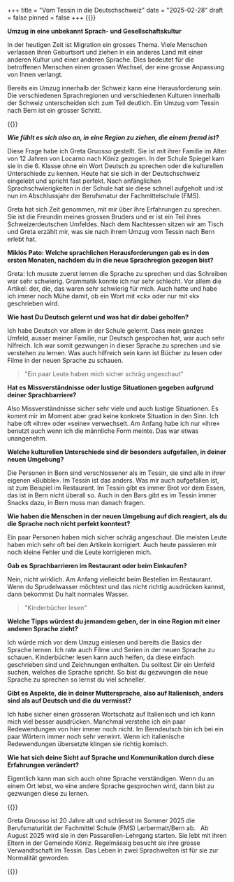 +++
title = "Vom Tessin in die Deutschschweiz"
date = "2025-02-28"
draft = false
pinned = false
+++
{{<lead>}}

**Umzug in eine unbekannt Sprach- und Gesellschaftskultur**

In der heutigen Zeit ist Migration ein grosses Thema. Viele Menschen verlassen ihren Geburtsort und ziehen in ein anderes Land mit einer anderen Kultur und einer anderen Sprache. Dies bedeutet für die betroffenen Menschen einen grossen Wechsel, der eine grosse Anpassung von Ihnen verlangt.

Bereits ein Umzug innerhalb der Schweiz kann eine Herausforderung sein. Die verschiedenen Sprachregionen und verschiedenen Kulturen innerhalb der Schweiz unterscheiden sich zum Teil deutlich. Ein Umzug vom Tessin nach Bern ist ein grosser Schritt.

{{</lead>}}

***Wie fühlt es sich also an, in eine Region zu ziehen, die einem fremd ist?***

Diese Frage habe ich Greta Gruosso gestellt. Sie ist mit ihrer Familie im Alter von 12 Jahren von Locarno nach Köniz gezogen. In der Schule Spiegel kam sie in die 6. Klasse ohne ein Wort Deutsch zu sprechen oder die kulturellen Unterschiede zu kennen. Heute hat sie sich in der Deutschschweiz eingelebt und spricht fast perfekt. Nach anfänglichen Sprachschwierigkeiten in der Schule hat sie diese schnell aufgeholt und ist nun im Abschlussjahr der Berufsmatur der Fachmittelschule (FMS).

Greta hat sich Zeit genommen, mit mir über ihre Erfahrungen zu sprechen. Sie ist die Freundin meines grossen Bruders und er ist ein Teil ihres Schweizerdeutschen Umfeldes. Nach dem Nachtessen sitzen wir am Tisch und Greta erzählt mir, was sie nach ihrem Umzug vom Tessin nach Bern erlebt hat.

**Miklós Pato: Welche sprachlichen Herausforderungen gab es in den ersten Monaten, nachdem du in die neue Sprachregion gezogen bist?**

Greta: Ich musste zuerst lernen die Sprache zu sprechen und das Schreiben war sehr schwierig. Grammatik konnte ich nur sehr schlecht. Vor allem die Artikel: der, die, das waren sehr schwierig für mich. Auch hatte und habe ich immer noch Mühe damit, ob ein Wort mit «ck» oder nur mit «k» geschrieben wird.

**Wie hast Du Deutsch gelernt und was hat dir dabei geholfen?**

Ich habe Deutsch vor allem in der Schule gelernt. Dass mein ganzes Umfeld, ausser meiner Familie, nur Deutsch gesprochen hat, war auch sehr hilfreich. Ich war somit gezwungen in dieser Sprache zu sprechen und sie verstehen zu lernen. Was auch hilfreich sein kann ist Bücher zu lesen oder Filme in der neuen Sprache zu schauen.



> "Ein paar Leute haben mich sicher schräg angeschaut"



**Hat es Missverständnisse oder lustige Situationen gegeben aufgrund deiner Sprachbarriere?**

Also Missverständnisse sicher sehr viele und auch lustige Situationen. Es kommt mir im Moment aber grad keine konkrete Situation in den Sinn. Ich habe oft «ihre» oder «seine» verwechselt. Am Anfang habe ich nur «ihre» benutzt auch wenn ich die männliche Form meinte. Das war etwas unangenehm.

**Welche kulturellen Unterschiede sind dir besonders aufgefallen, in deiner neuen Umgebung?**

Die Personen in Bern sind verschlossener als im Tessin, sie sind alle in ihrer eigenen «Bubble». Im Tessin ist das anders. Was mir auch aufgefallen ist, ist zum Beispiel im Restaurant. Im Tessin gibt es immer Brot vor dem Essen, das ist in Bern nicht überall so. Auch in den Bars gibt es im Tessin immer Snacks dazu, in Bern muss man danach fragen.

**Wie haben die Menschen in der neuen Umgebung auf dich reagiert, als du die Sprache noch nicht perfekt konntest?**

Ein paar Personen haben mich sicher schräg angeschaut. Die meisten Leute haben mich sehr oft bei den Artikeln korrigiert. Auch heute passieren mir noch kleine Fehler und die Leute korrigieren mich.

**Gab es Sprachbarrieren im Restaurant oder beim Einkaufen?**

Nein, nicht wirklich. Am Anfang vielleicht beim Bestellen im Restaurant. Wenn du Sprudelwasser möchtest und das nicht richtig ausdrücken kannst, dann bekommst Du halt normales Wasser.



> "Kinderbücher lesen"



**Welche Tipps würdest du jemandem geben, der in eine Region mit einer anderen Sprache zieht?**

Ich würde mich vor dem Umzug einlesen und bereits die Basics der Sprache lernen. Ich rate auch Filme und Serien in der neuen Sprache zu schauen. Kinderbücher lesen kann auch helfen, da diese einfach geschrieben sind und Zeichnungen enthalten. Du solltest Dir ein Umfeld suchen, welches die Sprache spricht. So bist du gezwungen die neue Sprache zu sprechen so lernst du viel schneller.

**Gibt es Aspekte, die in deiner Muttersprache, also auf Italienisch, anders sind als auf Deutsch und die du vermisst?**

Ich habe sicher einen grösseren Wortschatz auf Italienisch und ich kann mich viel besser ausdrücken. Manchmal verstehe ich ein paar Redewendungen von hier immer noch nicht. Im Berndeutsch bin ich bei ein paar Wörtern immer noch sehr verwirrt. Wenn ich italienische Redewendungen übersetzte klingen sie richtig komisch.

**Wie hat sich deine Sicht auf Sprache und Kommunikation durch diese Erfahrungen verändert?**

Eigentlich kann man sich auch ohne Sprache verständigen. Wenn du an einem Ort lebst, wo eine andere Sprache gesprochen wird, dann bist zu gezwungen diese zu lernen.

{{<box>}}

Greta Gruosso ist 20 Jahre alt und schliesst im Sommer 2025 die Berufsmaturität der Fachmittel Schule (FMS) Lerbermatt/Bern ab.   Ab August 2025 wird sie in den Passarellen-Lehrgang starten. Sie lebt mit ihren Eltern in der Gemeinde Köniz. Regelmässig besucht sie ihre grosse Verwandtschaft im Tessin. Das Leben in zwei Sprachwelten ist für sie zur Normalität geworden.

{{</box>}}